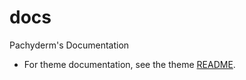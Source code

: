 # docs
Pachyderm's Documentation

- For theme documentation, see the theme [README](themes/pach-emdash/README.md).

